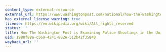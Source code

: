 ```yaml
---
content_type: external-resource
external_url: https://www.washingtonpost.com/national/how-the-washington-post-is-examining-police-shootings-in-the-united-states/2016/07/07/d9c52238-43ad-11e6-8856-f26de2537a9d_story.html?utm_term=.c516d755ad6e
has_external_license_warning: true
license: https://en.wikipedia.org/wiki/All_rights_reserved
status: ''
title: How The Washington Post is Examining Police Shootings in the United States
uid: 1980f88a-c569-4241-802e-512b42f35840
wayback_url: ''
---
```

